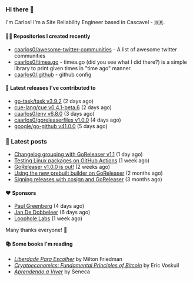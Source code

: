 ### Hi there 👋

I'm Carlos! I'm a Site Reliability Engineer based in Cascavel - 🇧🇷.

#### 👨‍💻 Repositories I created recently
- [caarlos0/awesome-twitter-communities](https://github.com/caarlos0/awesome-twitter-communities) - A list of awesome twitter communities
- [caarlos0/timea.go](https://github.com/caarlos0/timea.go) - timea.go (did you see what I did there?) is a simple library to print given times in &#34;time ago&#34; manner.
- [caarlos0/.github](https://github.com/caarlos0/.github) - github config

#### 🚀 Latest releases I've contributed to


- [go-task/task v3.9.2](https://github.com/go-task/task/releases/tag/v3.9.2) (2 days ago)
- [cue-lang/cue v0.4.1-beta.6](https://github.com/cue-lang/cue/releases/tag/v0.4.1-beta.6) (2 days ago)
- [caarlos0/env v6.8.0](https://github.com/caarlos0/env/releases/tag/v6.8.0) (3 days ago)
- [caarlos0/goreleaserfiles v1.0.0](https://github.com/caarlos0/goreleaserfiles/releases/tag/v1.0.0) (4 days ago)
- [google/go-github v41.0.0](https://github.com/google/go-github/releases/tag/v41.0.0) (5 days ago)

### 📄 Latest posts
- [Changelog grouping with GoReleaser v1.1](https://carlosbecker.com/posts/goreleaser-changelog-groups/) (1 day ago)
- [Testing Linux packages on GitHub Actions](https://carlosbecker.com/posts/linux-pkgs-github-actions/) (1 week ago)
- [GoReleaser v1.0.0 is out!](https://carlosbecker.com/posts/goreleaser-v1/) (2 weeks ago)
- [Using the new prebuilt builder on GoReleaser](https://carlosbecker.com/posts/goreleaser-prebuilt/) (2 months ago)
- [Signing releases with cosign and GoReleaser](https://carlosbecker.com/posts/goreleaser-cosign/) (3 months ago)

#### ❤️ Sponsors
- [Paul Greenberg](https://github.com/greenpau) (4 days ago)
- [Jan De Dobbeleer](https://github.com/JanDeDobbeleer) (6 days ago)
- [Loophole Labs](https://github.com/loopholelabs) (1 week ago)

Many thanks everyone! 🙏

#### 📚 Some books I'm reading
- _[Liberdade Para Escolher](https://www.goodreads.com/book/show/17238591-liberdade-para-escolher)_ by Milton Friedman
- _[Cryptoeconomics: Fundamental Principles of Bitcoin](https://www.goodreads.com/book/show/56919322-cryptoeconomics)_ by Eric Voskuil
- _[Aprendendo a Viver](https://www.goodreads.com/book/show/28219486-aprendendo-a-viver)_ by Seneca

